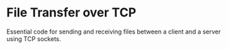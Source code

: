 # File Transfer over TCP

Essential code for sending and receiving files between a client and a server using TCP sockets.
